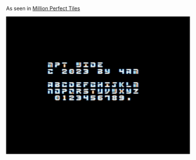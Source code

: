 As seen in [Million Perfect Tiles](https://github.com/a2-4am/million-perfect-tiles)

![screenshot of font sample](sample.png)
